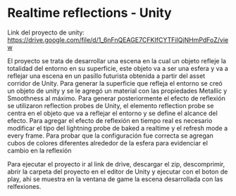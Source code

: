 # Realtime reflections - Unity

Link del proyecto de unity: https://drive.google.com/file/d/1_6nFnQEAGE7CFKIfCYTFiIQjNHmPdFoZ/view

El proyecto se trata de desarrollar una escena en la cual un objeto refleje la totalidad del entorno en su superficie, este objeto va a ser una esfera y va a reflejar una escena en un pasillo futurista obtenida a partir del asset corridor de Unity. Para generar la superficie que refleja el entorno se creó un objeto de unity y se le agregó un material con las propiedades Metallic y Smoothness al máximo. Para generar posteriormente el efecto de reflexión se utilizaron reflection probes de Unity, el elemento reflection probe se centra en el objeto que va a reflejar el entorno y se define el alcance del efecto. Para agregar el efecto de reflexión en tiempo real es necesario modificar el tipo del lightning probe de baked a realtime y el refresh mode a every frame. Para probar que la configuración fue correcta se agregan cubos de colores diferentes alrededor de la esfera para evidenciar el cambio en la reflexión  

Para ejecutar el proyecto ir al link de drive, descargar el zip, descomprimir, abrir la carpeta del proyecto en el editor de Unity y ejecutar con el boton de play, ahi se muestra en la ventana de game la escena desarrollada con las relfexiones.
